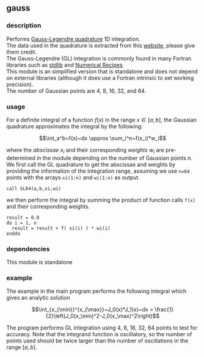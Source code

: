 ## gauss

### description

Performs [Gauss-Legendre quadrature](https://en.wikipedia.org/wiki/Gaussian_quadrature) 1D integration.  
The data used in the quadrature is extracted from this [website](https://pomax.github.io/bezierinfo/legendre-gauss.html), please give them credit.  
The Gauss-Legendre (GL) integration is commonly found in many Fortran libraries such as [stdlib](https://stdlib.fortran-lang.org/sourcefile/stdlib_quadrature_gauss.f90.html) and [Numerical Recipes](https://numerical.recipes/book.html).  
This module is an simplified version that is standalone and does not depend on external libraries (although it does use a Fortran intrinsic to set working precision).  
The number of Gaussian points are 4, 8, 16, 32, and 64.

### usage

For a definite integral of a function $f(x)$ in the range $x\in[a,b]$, the Gaussian quadrature approximates the integral by the following:
```math
\int_a^b~f(x)~dx \approx \sum_i^n~f(x_i)*w_i
```
where the *abscissae* $x_i$ and their corresponding *weights* $w_i$ are pre-determined in the module depending on the number of Gaussian points $n$.
We first call the GL quadrature to get the abscissae and weights by providing the information of the integration range, assuming we use `n=64` points with the arrays `xi(1:n)` and `wi(1:n)` as output.
```
call GL64(a,b,xi,wi)
```
we then perform the integral by summing the product of function calls `f(x)` and their corresponding weights.
```
result = 0.0
do i = 1, n
  result = result + f( xi(i) ) * wi(i)
enddo
```


### dependencies

This module is standalone

### example

The example in the main program performs the following integral which gives an analytic solution
```math
\int_{x_{\min}}^{x_{\max}}~J_0(x)*J_1(x)~dx = \frac{1}{2}\left(J_0(x_\min)^2-J_0(x_\max)^2\right)
```
The program performs GL integration using 4, 8, 16, 32, 64 points to test for accuracy.
Note that the integrand function is oscillatory, so the number of points used should be twice larger than the number of oscillations in the range $[a,b]$.
